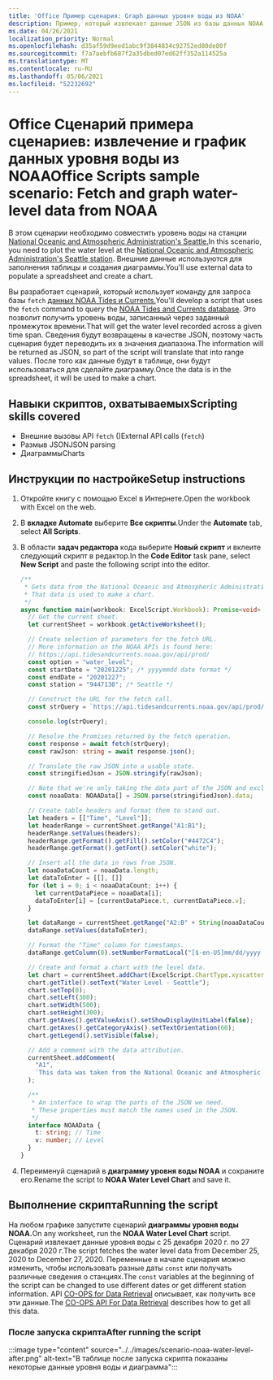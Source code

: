 ```yaml
---
title: 'Office Пример сценария: Graph данных уровня воды из NOAA'
description: Пример, который извлекает данные JSON из базы данных NOAA и использует их для создания диаграммы.
ms.date: 04/26/2021
localization_priority: Normal
ms.openlocfilehash: d35af59d9eed1abc9f3844834c92752ed80de80f
ms.sourcegitcommit: f7a7aebfb687f2a35dbed07ed62ff352a114525a
ms.translationtype: MT
ms.contentlocale: ru-RU
ms.lasthandoff: 05/06/2021
ms.locfileid: "52232692"
---
```

# <a name="office-scripts-sample-scenario-fetch-and-graph-water-level-data-from-noaa"></a><span data-ttu-id="5fe2c-103">Office Сценарий примера сценариев: извлечение и график данных уровня воды из NOAA</span><span class="sxs-lookup"><span data-stu-id="5fe2c-103">Office Scripts sample scenario: Fetch and graph water-level data from NOAA</span></span>

<span data-ttu-id="5fe2c-104">В этом сценарии необходимо совместить уровень воды на станции [National Oceanic and Atmospheric Administration's Seattle.](https://tidesandcurrents.noaa.gov/stationhome.html?id=9447130)</span><span class="sxs-lookup"><span data-stu-id="5fe2c-104">In this scenario, you need to plot the water level at the [National Oceanic and Atmospheric Administration's Seattle station](https://tidesandcurrents.noaa.gov/stationhome.html?id=9447130).</span></span> <span data-ttu-id="5fe2c-105">Внешние данные используются для заполнения таблицы и создания диаграммы.</span><span class="sxs-lookup"><span data-stu-id="5fe2c-105">You'll use external data to populate a spreadsheet and create a chart.</span></span>

<span data-ttu-id="5fe2c-106">Вы разработает сценарий, который использует команду для запроса базы `fetch` [данных NOAA Tides и Currents.](https://tidesandcurrents.noaa.gov/)</span><span class="sxs-lookup"><span data-stu-id="5fe2c-106">You'll develop a script that uses the `fetch` command to query the [NOAA Tides and Currents database](https://tidesandcurrents.noaa.gov/).</span></span> <span data-ttu-id="5fe2c-107">Это позволит получить уровень воды, записанный через заданный промежуток времени.</span><span class="sxs-lookup"><span data-stu-id="5fe2c-107">That will get the water level recorded across a given time span.</span></span> <span data-ttu-id="5fe2c-108">Сведения будут возвращены в качестве JSON, поэтому часть сценария будет переводить их в значения диапазона.</span><span class="sxs-lookup"><span data-stu-id="5fe2c-108">The information will be returned as JSON, so part of the script will translate that into range values.</span></span> <span data-ttu-id="5fe2c-109">После того как данные будут в таблице, они будут использоваться для сделайте диаграмму.</span><span class="sxs-lookup"><span data-stu-id="5fe2c-109">Once the data is in the spreadsheet, it will be used to make a chart.</span></span>

## <a name="scripting-skills-covered"></a><span data-ttu-id="5fe2c-110">Навыки скриптов, охватываемых</span><span class="sxs-lookup"><span data-stu-id="5fe2c-110">Scripting skills covered</span></span>

- <span data-ttu-id="5fe2c-111">Внешние вызовы API `fetch` ()</span><span class="sxs-lookup"><span data-stu-id="5fe2c-111">External API calls (`fetch`)</span></span>
- <span data-ttu-id="5fe2c-112">Размыв JSON</span><span class="sxs-lookup"><span data-stu-id="5fe2c-112">JSON parsing</span></span>
- <span data-ttu-id="5fe2c-113">Диаграммы</span><span class="sxs-lookup"><span data-stu-id="5fe2c-113">Charts</span></span>

## <a name="setup-instructions"></a><span data-ttu-id="5fe2c-114">Инструкции по настройке</span><span class="sxs-lookup"><span data-stu-id="5fe2c-114">Setup instructions</span></span>

1. <span data-ttu-id="5fe2c-115">Откройте книгу с помощью Excel в Интернете.</span><span class="sxs-lookup"><span data-stu-id="5fe2c-115">Open the workbook with Excel on the web.</span></span>

1. <span data-ttu-id="5fe2c-116">В **вкладке Automate** выберите **Все скрипты**.</span><span class="sxs-lookup"><span data-stu-id="5fe2c-116">Under the **Automate** tab, select **All Scripts**.</span></span>

1. <span data-ttu-id="5fe2c-117">В области **задач редактора** кода выберите **Новый скрипт** и вклеите следующий скрипт в редактор.</span><span class="sxs-lookup"><span data-stu-id="5fe2c-117">In the **Code Editor** task pane, select **New Script** and paste the following script into the editor.</span></span>

    ```TypeScript
    /**
     * Gets data from the National Oceanic and Atmospheric Administration's Tides and Currents database. 
     * That data is used to make a chart.
     */
    async function main(workbook: ExcelScript.Workbook): Promise<void> {
      // Get the current sheet.
      let currentSheet = workbook.getActiveWorksheet();
    
      // Create selection of parameters for the fetch URL.
      // More information on the NOAA APIs is found here: 
      // https://api.tidesandcurrents.noaa.gov/api/prod/
      const option = "water_level";
      const startDate = "20201225"; /* yyyymmdd date format */
      const endDate = "20201227";
      const station = "9447130"; /* Seattle */
    
      // Construct the URL for the fetch call.
      const strQuery = `https://api.tidesandcurrents.noaa.gov/api/prod/datagetter?product=${option}&begin_date=${startDate}&end_date=${endDate}&datum=MLLW&station=${station}&units=english&time_zone=gmt&application=NOS.COOPS.TAC.WL&format=json`;
    
      console.log(strQuery);
    
      // Resolve the Promises returned by the fetch operation.
      const response = await fetch(strQuery);
      const rawJson: string = await response.json();
    
      // Translate the raw JSON into a usable state.
      const stringifiedJson = JSON.stringify(rawJson);
    
      // Note that we're only taking the data part of the JSON and excluding the metadata.
      const noaaData: NOAAData[] = JSON.parse(stringifiedJson).data;
    
      // Create table headers and format them to stand out.
      let headers = [["Time", "Level"]];
      let headerRange = currentSheet.getRange("A1:B1");
      headerRange.setValues(headers);
      headerRange.getFormat().getFill().setColor("#4472C4");
      headerRange.getFormat().getFont().setColor("white");
    
      // Insert all the data in rows from JSON.
      let noaaDataCount = noaaData.length;
      let dataToEnter = [[], []]
      for (let i = 0; i < noaaDataCount; i++) {
        let currentDataPiece = noaaData[i];
        dataToEnter[i] = [currentDataPiece.t, currentDataPiece.v];
      }
    
      let dataRange = currentSheet.getRange("A2:B" + String(noaaDataCount + 1)); /* +1 to account for the title row */
      dataRange.setValues(dataToEnter);
    
      // Format the "Time" column for timestamps.
      dataRange.getColumn(0).setNumberFormatLocal("[$-en-US]mm/dd/yyyy hh:mm AM/PM;@");
    
      // Create and format a chart with the level data.
      let chart = currentSheet.addChart(ExcelScript.ChartType.xyscatterSmooth, dataRange);
      chart.getTitle().setText("Water Level - Seattle");
      chart.setTop(0);
      chart.setLeft(300);
      chart.setWidth(500);
      chart.setHeight(300);
      chart.getAxes().getValueAxis().setShowDisplayUnitLabel(false);
      chart.getAxes().getCategoryAxis().setTextOrientation(60);
      chart.getLegend().setVisible(false);
    
      // Add a comment with the data attribution.
      currentSheet.addComment(
        "A1",
        `This data was taken from the National Oceanic and Atmospheric Administration's Tides and Currents database on ${new Date(Date.now())}.`
      );
    
      /**
       * An interface to wrap the parts of the JSON we need.
       * These properties must match the names used in the JSON.
       */ 
      interface NOAAData {
        t: string; // Time
        v: number; // Level
      }
    }
    ```

1. <span data-ttu-id="5fe2c-118">Переименуй сценарий в **диаграмму уровня воды NOAA** и сохраните его.</span><span class="sxs-lookup"><span data-stu-id="5fe2c-118">Rename the script to **NOAA Water Level Chart** and save it.</span></span>

## <a name="running-the-script"></a><span data-ttu-id="5fe2c-119">Выполнение скрипта</span><span class="sxs-lookup"><span data-stu-id="5fe2c-119">Running the script</span></span>

<span data-ttu-id="5fe2c-120">На любом графике запустите сценарий **диаграммы уровня воды NOAA.**</span><span class="sxs-lookup"><span data-stu-id="5fe2c-120">On any worksheet, run the **NOAA Water Level Chart** script.</span></span> <span data-ttu-id="5fe2c-121">Сценарий извлекает данные уровня воды с 25 декабря 2020 г. по 27 декабря 2020 г.</span><span class="sxs-lookup"><span data-stu-id="5fe2c-121">The script fetches the water level data from December 25, 2020 to December 27, 2020.</span></span> <span data-ttu-id="5fe2c-122">Переменные в начале сценария можно изменить, чтобы использовать разные даты `const` или получать различные сведения о станциях.</span><span class="sxs-lookup"><span data-stu-id="5fe2c-122">The `const` variables at the beginning of the script can be changed to use different dates or get different station information.</span></span> <span data-ttu-id="5fe2c-123">API [CO-OPS for Data Retrieval](https://api.tidesandcurrents.noaa.gov/api/prod/) описывает, как получить все эти данные.</span><span class="sxs-lookup"><span data-stu-id="5fe2c-123">The [CO-OPS API For Data Retrieval](https://api.tidesandcurrents.noaa.gov/api/prod/) describes how to get all this data.</span></span>

### <a name="after-running-the-script"></a><span data-ttu-id="5fe2c-124">После запуска скрипта</span><span class="sxs-lookup"><span data-stu-id="5fe2c-124">After running the script</span></span>

:::image type="content" source="../../images/scenario-noaa-water-level-after.png" alt-text="В таблице после запуска скрипта показаны некоторые данные уровня воды и диаграмма":::
